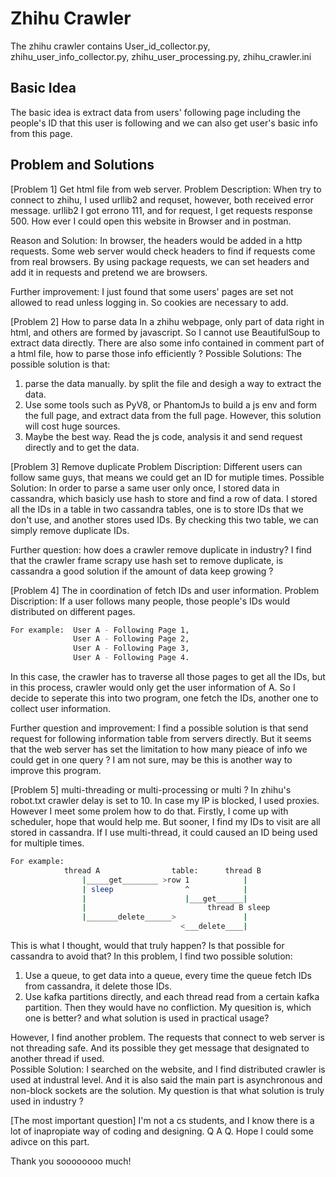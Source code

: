 # Zhihu Crawler

The zhihu crawler contains User_id_collector.py,  zhihu_user_info_collector.py,  zhihu_user_processing.py, zhihu_crawler.ini


## Basic Idea
The basic idea is extract data from users' following page including the people's ID that this user is following and we can also get user's basic info from this page.


## Problem and Solutions

[Problem 1] Get html file from web server.
Problem Description: When try to connect to zhihu, I used urllib2 and requset, however, both received error message.  urllib2 I got errono 111, and for request, I get requests response 500. How ever I could open this website in Browser and in postman. 

Reason and Solution:
In browser, the headers would be added in a http requests. Some web server would check headers to find if requests come from real browsers. 
By using package requests, we can set headers and add it in requests and pretend we are browsers.

Further improvement: I just found that some users' pages are set not allowed to read unless logging in. So cookies are necessary to add.


[Problem 2] How to parse data
In a zhihu webpage, only part of data right in html, and others are formed by javascript. So I cannot use BeautifulSoup to extract data directly.  There are also some info contained in comment part of a html file, how to parse those info efficiently ? 
Possible Solutions:
The possible solution is that: 
1. parse the data manually. by split the file and desigh a way to extract the data.
2. Use some tools such as PyV8, or PhantomJs to build a js env and form the full page, and extract data from the full page. However, this solution will cost huge sources.
3. Maybe the best way. Read the js code, analysis it and send request directly and to get the data.


[Problem 3] Remove duplicate
Problem Discription:  Different users can follow same guys, that means we could get an ID for mutiple times. 
Possible Solution: In order to parse a same user only once, I stored data in cassandra, which basicly use hash to store and find a row of data. I stored all the IDs in a table in two cassandra tables, one is to store IDs that we don't use, and another stores used IDs.  By checking this two table, we can simply remove duplicate IDs.  

Further question: how does a crawler remove duplicate in industry? I find that the crawler frame scrapy use hash set to remove duplicate, is cassandra a good solution if the amount of data keep growing ?


[Problem 4] The in coordination of fetch IDs and user information.
Problem Discription: If a user follows many people, those people's IDs would distributed on different pages.  
```sh
For example:  User A - Following Page 1,
			  User A - Following Page 2,
			  User A - Following Page 3,
			  User A - Following Page 4. 
```
In this case, the crawler has to traverse all those pages to get all the IDs, but in this process, crawler would only get the user information of A.  So I decide to seperate this into two program, one fetch the IDs, another one to collect user information.

Further question and improvement: I find a possible solution is that send request for following information table from servers directly. But it seems that the web server has set the limitation to how many pieace of info we could get in one query ?  I am not sure, may be this is another way to improve this program.


[Problem 5] multi-threading or multi-processing or multi ? 
In zhihu's robot.txt crawler delay is set to 10. In case my IP is blocked, I used proxies. However I meet some prolem how to do that.
Firstly, I come up with scheduler, hope that would help me. But sooner, I find my IDs to visit are all stored in cassandra. If I use multi-thread, it could caused an ID being used for multiple times.
```sh
For example:
			thread A				table:      thread B
				|_____get________ >row 1			|
				| sleep				   ^			|
				|					   |___get______|
				|					   		thread B sleep
				|_______delete______>				|
									  <___delete____|
```
This is what I thought, would that truly happen?  Is that possible for cassandra to avoid that? 
In this problem, I find two possible solution:
1. Use a queue, to get data into a queue, every time the queue fetch IDs from cassandra, it delete those IDs. 
2. Use kafka partitions directly, and each thread read from a certain kafka partition. Then they would have no confliction.
My quesition is, which one is better? and what solution is used in practical usage? 


However, I find another problem.  The requests that connect to web server is not threading safe. And its possible they get message that designated to another thread if used.  
Possible Solution: I searched on the website, and I find distributed crawler is used at industral level. And it is also said the main part is asynchronous and non-block sockets are the solution. My question is that what solution is truly used in industry ?


[The most important question]
I'm not a cs students, and I know there is a lot of inapropiate way of coding and designing. Q A Q. Hope I could some adivce on this part.

Thank you soooooooo much! 
